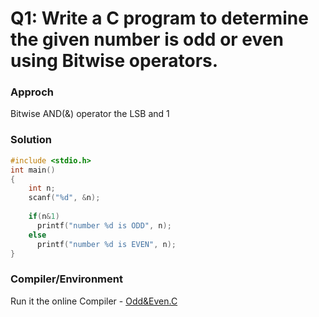 # Q1: Write a C program to determine the given number is odd or even using Bitwise operators. 

### Approch
Bitwise AND(&) operator the LSB and 1

### Solution
```C
#include <stdio.h>
int main()
{
    int n;
    scanf("%d", &n);
    
    if(n&1) 
      printf("number %d is ODD", n);
    else 
      printf("number %d is EVEN", n);
}
```

### Compiler/Environment
Run it the online Compiler - [Odd&Even.C](https://onecompiler.com/c/425pyuwhu)
